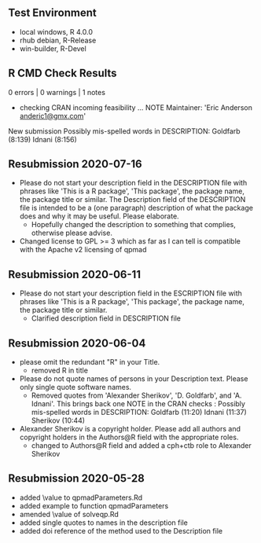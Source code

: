 ## Test Environment
- local windows, R 4.0.0
- rhub debian, R-Release
- win-builder, R-Devel

## R CMD Check Results
0 errors | 0 warnings | 1 notes

* checking CRAN incoming feasibility ... NOTE
Maintainer: 'Eric Anderson <anderic1@gmx.com>'


New submission
Possibly mis-spelled words in DESCRIPTION:
  Goldfarb (8:139)
  Idnani (8:156)
  
  
## Resubmission 2020-07-16
* Please do not start your description field in the DESCRIPTION file with
phrases like 'This is a R package', 'This package', the package name,
the package title or similar.  The Description field of the DESCRIPTION file is intended to be a (one
paragraph) description of what the package does and why it may be
useful. Please elaborate.
  - Hopefully changed the description to something that complies, otherwise please advise.
* Changed license to GPL >= 3 which as far as I can tell is compatible with the Apache v2 licensing of qpmad

## Resubmission 2020-06-11
* Please do not start your description field in the ESCRIPTION file with phrases like 'This is a R package', 'This package', the package name, the package title or similar.
  - Clarified description field in DESCRIPTION file


## Resubmission 2020-06-04
* please omit the redundant "R" in your Title.
  - removed R in title
* Please do not quote names of persons in your Description text. Please only single quote software names.
  - Removed quotes from 'Alexander Sherikov', 'D. Goldfarb', and 'A. Idnani'. This brings back one NOTE in the CRAN checks :
  Possibly mis-spelled words in DESCRIPTION:
    Goldfarb (11:20)
    Idnani (11:37)
    Sherikov (10:44)
* Alexander Sherikov is a copyright holder. Please add all authors 
and copyright holders in the Authors@R field with the appropriate roles.
  - changed to Authors@R field and added a cph+ctb role to Alexander Sherikov


## Resubmission 2020-05-28
- added \\value to qpmadParameters.Rd
- added example to function qpmadParameters
- amended \\value of solveqp.Rd
- added single quotes to names in the description file
- added doi reference of the method used to the Description file
